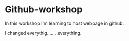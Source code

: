 # Github-workshop

In this workshop I'm learning to host webpage in github.


I changed everythig........everything.